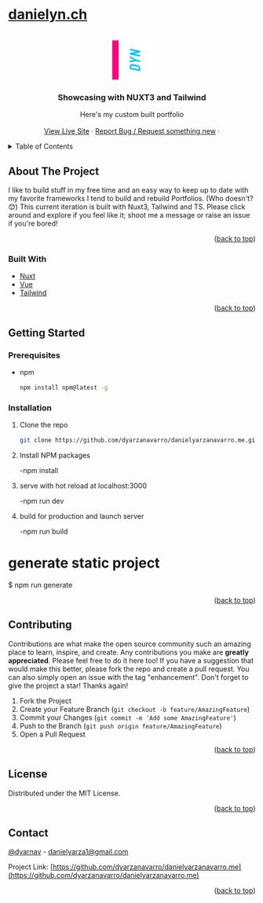 # [danielyn.ch](https://www.danielyn.ch/)
<a name="readme-top"></a>


<!-- PROJECT LOGO -->
<br />
<div align="center">
  <a href="https://github.com/dyarzanavarro/danielyarzanavarro.me">
    <img src="img/logo_dyn.png" alt="Logo" width="80" height="80">
  </a>

  <h3 align="center">Showcasing with NUXT3 and Tailwind</h3>

  <p align="center">
    Here's my custom built portfolio
    <br />
     <br />
    <a href="https://www.danielyn.ch/">View Live Site</a>
    ·
    <a href="https://github.com/dyarzanavarro/danielyarzanavarro.me/issues">Report Bug / Request something new</a>
    ·
  </p>
</div>



<!-- TABLE OF CONTENTS -->
<details>
  <summary>Table of Contents</summary>
  <ol>
    <li>
      <a href="#about-the-project">About The Project</a>
      <ul>
        <li><a href="#built-with">Built With</a></li>
      </ul>
    </li>
    <li>
      <a href="#getting-started">Getting Started</a>
      <ul>
        <li><a href="#prerequisites">Prerequisites</a></li>
        <li><a href="#installation">Installation</a></li>
      </ul>
    </li>
    <li><a href="#usage">Usage</a></li>
    <li><a href="#roadmap">Roadmap</a></li>
    <li><a href="#contributing">Contributing</a></li>
    <li><a href="#license">License</a></li>
    <li><a href="#contact">Contact</a></li>
    <li><a href="#acknowledgments">Acknowledgments</a></li>
  </ol>
</details>



<!-- ABOUT THE PROJECT -->
## About The Project

I like to build stuff in my free time and an easy way to keep up to date with my favorite frameworks I tend to build and rebuild Portfolios. (Who doesn't? 😊)
This current iteration is built with Nuxt3, Tailwind and TS. Please click around and explore if you feel like it; shoot me a message or raise an issue if you're bored!


<p align="right">(<a href="#readme-top">back to top</a>)</p>



### Built With


* [Nuxt](https://nuxtjs.org/)
* [Vue](https://vuejs.org/)
* [Tailwind](https://tailwindcss.com/)


<p align="right">(<a href="#readme-top">back to top</a>)</p>



<!-- GETTING STARTED -->
## Getting Started


### Prerequisites

* npm
  ```sh
  npm install npm@latest -g
  ```

### Installation

1. Clone the repo
   ```sh
   git clone https://github.com/dyarzanavarro/danielyarzanavarro.me.git
   ```
2. Install NPM packages

    -npm install

3. serve with hot reload at localhost:3000

    -npm run dev
4. build for production and launch server

    -npm run build


# generate static project
$ npm run generate

<p align="right">(<a href="#readme-top">back to top</a>)</p>


<!-- CONTRIBUTING -->
## Contributing

Contributions are what make the open source community such an amazing place to learn, inspire, and create. Any contributions you make are **greatly appreciated**.
Please feel free to do it here too!
If you have a suggestion that would make this better, please fork the repo and create a pull request. You can also simply open an issue with the tag "enhancement".
Don't forget to give the project a star! Thanks again!

1. Fork the Project
2. Create your Feature Branch (`git checkout -b feature/AmazingFeature`)
3. Commit your Changes (`git commit -m 'Add some AmazingFeature'`)
4. Push to the Branch (`git push origin feature/AmazingFeature`)
5. Open a Pull Request

<p align="right">(<a href="#readme-top">back to top</a>)</p>



<!-- LICENSE -->
## License

Distributed under the MIT License.

<p align="right">(<a href="#readme-top">back to top</a>)</p>



<!-- CONTACT -->
## Contact

[@dyarnav](https://twitter.com/dyarnav) - danielyarza1@gmail.com

Project Link: [https://github.com/dyarzanavarro/danielyarzanavarro.me](https://github.com/dyarzanavarro/danielyarzanavarro.me)

<p align="right">(<a href="#readme-top">back to top</a>)</p>

